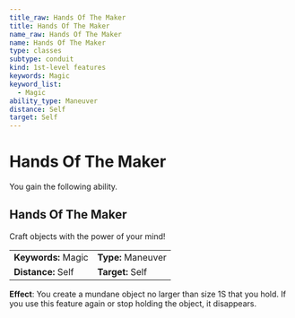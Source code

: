 ```yaml
---
title_raw: Hands Of The Maker
title: Hands Of The Maker
name_raw: Hands Of The Maker
name: Hands Of The Maker
type: classes
subtype: conduit
kind: 1st-level features
keywords: Magic
keyword_list:
  - Magic
ability_type: Maneuver
distance: Self
target: Self
---
```


# Hands Of The Maker

You gain the following ability.

## Hands Of The Maker

Craft objects with the power of your mind!

|                     |                    |
| :------------------ | :----------------- |
| **Keywords:** Magic | **Type:** Maneuver |
| **Distance:** Self  | **Target:** Self   |

**Effect**: You create a mundane object no larger than size 1S that you hold. If you use this feature again or stop holding the object, it disappears.
